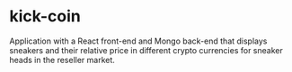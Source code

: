 # kick-coin
Application with a React front-end and Mongo back-end that displays  sneakers and their relative price in different crypto currencies for sneaker heads in the reseller market.
